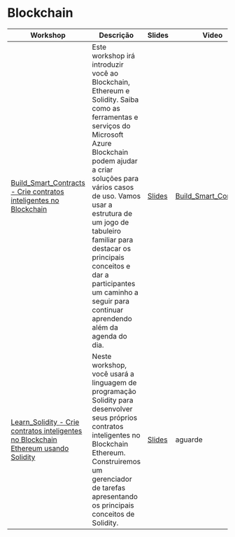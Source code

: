 # Blockchain

| Workshop | Descrição | Slides | Video |
| -------- | ----------- | ----------------- | ----------------- |
| [Build_Smart_Contracts - Crie contratos inteligentes no Blockchain](./Build_Smart_Contracts/README.md) | Este workshop irá introduzir você ao Blockchain, Ethereum e Solidity. Saiba como as ferramentas e serviços do Microsoft Azure Blockchain podem ajudar a criar soluções para vários casos de uso. Vamos usar a estrutura de um jogo de tabuleiro familiar para destacar os principais conceitos e dar a participantes um caminho a seguir para continuar aprendendo além da agenda do dia. | [Slides](./Build_Smart_Contracts/Blockchain-Build_Smart_Contracts-Solange_Gueiros_Reactor_2020_SaoPaulo.pdf) | [Build_Smart_Contracts](https://www.youtube.com/watch?v=2b-QSlvWCk8) |
| [Learn_Solidity - Crie contratos inteligentes no Blockchain Ethereum usando Solidity](./Learn_Solidity/README.md) | Neste workshop, você usará a linguagem de programação Solidity para desenvolver seus próprios contratos inteligentes no Blockchain Ethereum. Construiremos um gerenciador de tarefas apresentando os principais conceitos de Solidity. | [Slides](./Learn_Solidity/Blockchain-Learn_Solidity-Solange_Gueiros-Reactor_2020_SaoPaulo.pdf) | aguarde |